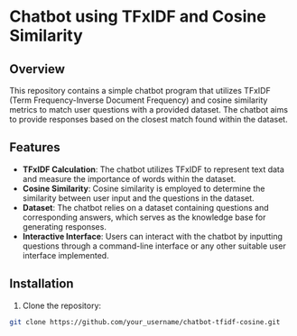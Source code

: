 # Chatbot using TFxIDF and Cosine Similarity

## Overview

This repository contains a simple chatbot program that utilizes TFxIDF (Term Frequency-Inverse Document Frequency) and cosine similarity metrics to match user questions with a provided dataset. The chatbot aims to provide responses based on the closest match found within the dataset.

## Features

- **TFxIDF Calculation**: The chatbot utilizes TFxIDF to represent text data and measure the importance of words within the dataset.
- **Cosine Similarity**: Cosine similarity is employed to determine the similarity between user input and the questions in the dataset.
- **Dataset**: The chatbot relies on a dataset containing questions and corresponding answers, which serves as the knowledge base for generating responses.
- **Interactive Interface**: Users can interact with the chatbot by inputting questions through a command-line interface or any other suitable user interface implemented.

## Installation

1. Clone the repository:

```bash
git clone https://github.com/your_username/chatbot-tfidf-cosine.git
